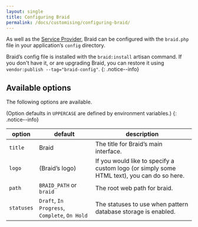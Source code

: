 ```yaml
---
layout: single
title: Configuring Braid
permalink: /docs/customising/configuring-braid/
---
```


As well as the [Service Provider](/docs/customising/service-provider/), Braid can be configured with the `braid.php` file in your application’s `config` directory.

Braid’s config file is installed with the `braid:install` artisan command. If you don't have it, or are upgrading Braid, you can restore it using `vendor:publish --tag="braid-config"`.
{: .notice--info}

## Available options
The following options are available.

(Option defaults in `UPPERCASE` are defined by environment variables.)
{: .notice--info}

option | default | description
-- | -- | --
`title` | Braid | The title for Braid’s main interface.
`logo` | (Braid’s logo) | If you would like to specify a custom logo (or simply some HTML text), you can do so here.
`path` | `BRAID_PATH` or `braid` | The root web path for braid.
`statuses` | `Draft`, `In Progress`, `Complete`, `On Hold` | The statuses to use when pattern database storage is enabled.